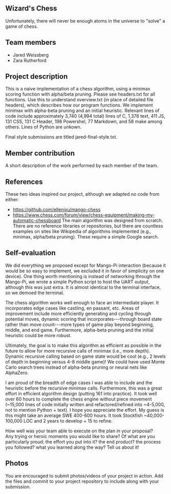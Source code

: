## Wizard's Chess

Unfortunately, there will never be enough atoms in the universe to "solve" a game of chess.

## Team members
* Jared Weissberg
* Zara Rutherford

## Project description
This is a naive implementation of a chess algorithm, using a minimax scoring function with alpha/beta pruning. Please see headers.txt for all functions. Use this to understand overview.txt (in place of detailed file headers), which describes how our program functions. We implement minimax with alpha-beta pruning and an initial heuristic. Relevant lines of code include approximately 3,740 (4,994 total) lines of C, 1,378 text, 411 JS, 131 CSS, 131 C Header, 198 Powershel, 77 Markdown, and 58 make among others. Lines of Python are unkown.

Final style submissions are titled jared-final-style.txt.

## Member contribution
A short description of the work performed by each member of the team.

## References
These two ideas inspired our project, although we adapted no code from either:
* https://github.com/ellenjxu/mango-chess
* https://www.chess.com/forum/view/chess-equipment/making-my-automatic-chessboard
The main algorithm was designed from scratch. There are no reference libraries or repositories, but there are countless examples on sites like Wikipedia of algorithms implemented (e.g., minimax, alpha/beta pruning). These require a simple Google search.

## Self-evaluation
We did everything we proposed except for Mango-Pi interaction (because it would be so easy to implement, we excluded it in favor of simplicity on one device). One thing worth mentioning is instead of networking through the Mango-Pi, we wrote a simple Python script to host the UART output, although this was just extra. It is almost identical to the terminal interface, so we demoed the terminal.

The chess algorithm works well enough to face an intermediate player. It incorporates edge cases like castling, en passant, etc. Areas of improvement include more efficiently generating and cycling through potential moves, dynamic scoring that incorporates---through board state rather than move count---more types of game play beyond beginning, middle, and end game. Furthermore, alpha-beta pruning and the initial heuristic could be more robust.

Ultimately, the goal is to make this algorithm as efficient as possible in the future to allow for more recursive calls of minimax (i.e., more depth). Dynamic recursive calling based on game state would be cool (e.g., 2 levels of depth in beginning versus 4-8 middle game)! We could have used Monte Carlo search trees instead of alpha-beta pruning or neural nets like AlphaZero.

I am proud of the breadth of edge cases I was able to include and the heuristic before the recursive minimax calls. Furthermore, this was a great effort in efficient algorithm design (putting 161 into practice). It took well over 60 hours to complete the chess engine without piece movement (~15,000 lines of code initially written and refactored/refined into ~4-5,000, not to mention Python + text). I hope you appreciate the effort. My guess is this might take an average SWE 400-600 hours. It took Stockfish ~40,000-100,000 LOC and 2 years to develop + 15 to refine.


How well was your team able to execute on the plan in your proposal?  
Any trying or heroic moments you would like to share? Of what are you particularly proud:
the effort you put into it? the end product? the process you followed?
what you learned along the way? Tell us about it!

## Photos
You are encouraged to submit photos/videos of your project in action. 
Add the files and commit to your project repository to include along with your submission.